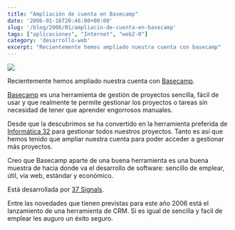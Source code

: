 ```yaml
---
title: "Ampliación de cuenta en Basecamp"
date: '2006-01-16T20:46:00+00:00'
slug: '/blog/2006/01/ampliacin-de-cuenta-en-basecamp'
tags: ["aplicaciones", "Internet", "web2-0"]
category: 'desarrollo-web'
excerpt: "Recientemente hemos ampliado nuestra cuenta con basecamp"
---
```

![](http://www.riojasoft.com/files/basecamp-logo-small.gif)

Recientemente hemos ampliado nuestra cuenta con [Basecamp](http://basecamphq.com/).

[Basecamp](http://basecamphq.com/) es una herramienta de gestión de proyectos sencilla, fácil de usar y que realmente te permite gestionar los proyectos o tareas sin necesidad de tener que aprender engorrosos manuales.

Desde que la descubrimos se ha convertido en la herramienta preferida de [Informática 32](http://www.informatica32.com) para gestionar todos nuestros proyectos. Tanto es así que hemos tenido que ampliar nuestra cuenta para poder acceder a gestionar más proyectos.

Creo que Basecamp aparte de una buena herramienta es una buena muestra de hacia donde va el desarrollo de software: sencillo de emplear, útil, via web, estándar y económico.

Está desarrollada por [37 Signals](http://www.37signals.com/).

Entre las novedades que tienen previstas para este año 2006 está el lanzamiento de una herramienta de CRM. Si es igual de sencilla y facil de emplear les auguro un éxito seguro.
